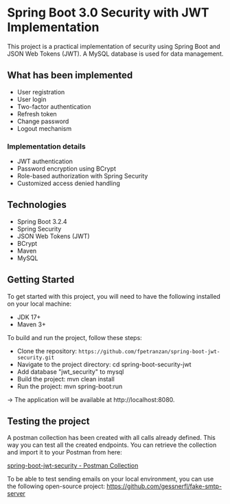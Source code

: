 # Spring Boot 3.0 Security with JWT Implementation
This project is a practical implementation of security using Spring Boot and JSON Web Tokens (JWT).
A MySQL database is used for data management.

## What has been implemented
* User registration
* User login
* Two-factor authentication
* Refresh token
* Change password
* Logout mechanism

### Implementation details
* JWT authentication
* Password encryption using BCrypt
* Role-based authorization with Spring Security
* Customized access denied handling

## Technologies
* Spring Boot 3.2.4
* Spring Security
* JSON Web Tokens (JWT)
* BCrypt
* Maven
* MySQL

## Getting Started
To get started with this project, you will need to have the following installed on your local machine:

* JDK 17+
* Maven 3+


To build and run the project, follow these steps:

* Clone the repository: `https://github.com/fpetranzan/spring-boot-jwt-security.git`
* Navigate to the project directory: cd spring-boot-security-jwt
* Add database "jwt_security" to mysql
* Build the project: mvn clean install
* Run the project: mvn spring-boot:run

-> The application will be available at http://localhost:8080.

## Testing the project
A postman collection has been created with all calls already defined.
This way you can test all the created endpoints.
You can retrieve the collection and import it to your Postman from here:

[spring-boot-jwt-security - Postman Collection](https://github.com/fpetranzan/spring-boot-jwt-security/blob/master/src/main/resources/spring-boot-jwt-security.postman_collection.json)

To be able to test sending emails on your local environment, you can use the following open-source project:
https://github.com/gessnerfl/fake-smtp-server